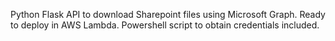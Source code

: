 Python Flask API to download Sharepoint files using Microsoft Graph.
Ready to deploy in AWS Lambda.
Powershell script to obtain credentials included.


